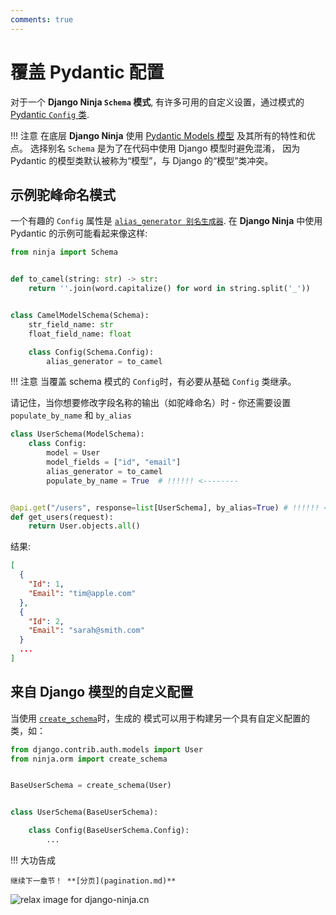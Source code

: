 ```yaml
---
comments: true
---
```

# 覆盖 Pydantic 配置

对于一个 **Django Ninja `Schema` 模式**, 有许多可用的自定义设置，通过模式的
[Pydantic `Config` 类](https://pydantic.com.cn/usage/model_config/). 

!!! 注意
    在底层 **Django Ninja** 使用 [Pydantic Models 模型](https://pydantic.com.cn/usage/models/)
    及其所有的特性和优点。 选择别名 `Schema` 是为了在代码中使用 Django 模型时避免混淆，
    因为 Pydantic 的模型类默认被称为“模型”，与 Django 的“模型”类冲突。

## 示例驼峰命名模式

一个有趣的 `Config` 属性是 [`alias_generator 别名生成器`](https://pydantic.com.cn/usage/model_config/#alias-generator).
在 **Django Ninja** 中使用 Pydantic 的示例可能看起来像这样:

```python hl_lines="12 13"
from ninja import Schema


def to_camel(string: str) -> str:
    return ''.join(word.capitalize() for word in string.split('_'))


class CamelModelSchema(Schema):
    str_field_name: str
    float_field_name: float

    class Config(Schema.Config):
        alias_generator = to_camel
```

!!! 注意
    当覆盖 schema 模式的 `Config`时，有必要从基础 `Config` 类继承。

请记住，当你想要修改字段名称的输出（如驼峰命名）时 - 你还需要设置 `populate_by_name` 和 `by_alias`

```python hl_lines="6 9"
class UserSchema(ModelSchema):
    class Config:
        model = User
        model_fields = ["id", "email"]
        alias_generator = to_camel
        populate_by_name = True  # !!!!!! <--------


@api.get("/users", response=list[UserSchema], by_alias=True) # !!!!!! <-------- by_alias
def get_users(request):
    return User.objects.all()

```

结果:

```JSON
[
  {
    "Id": 1,
    "Email": "tim@apple.com"
  },
  {
    "Id": 2,
    "Email": "sarah@smith.com"
  }
  ...
]

```

## 来自 Django 模型的自定义配置

当使用 [`create_schema`](django-pydantic-create-schema.md#create_schema)时，生成的
模式可以用于构建另一个具有自定义配置的类，如：

```python hl_lines="10"
from django.contrib.auth.models import User
from ninja.orm import create_schema


BaseUserSchema = create_schema(User)


class UserSchema(BaseUserSchema):

    class Config(BaseUserSchema.Config):
        ...
```

!!! 大功告成

    继续下一章节！ **[分页](pagination.md)**

<img style="object-fit: cover; object-position: 50% 50%;" alt="relax image for django-ninja.cn" loading="lazy" fetchpriority="auto" aria-hidden="true" draggable="false" src="https://picsum.photos/825/47.jpg">
